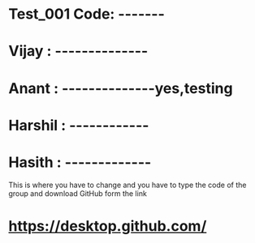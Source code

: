 # Test_001 Code: -------
# Vijay : --------------
# Anant : --------------yes,testing
# Harshil : ------------
# Hasith : -------------
This is where you have to change and you have to type the code of the group and download GitHub form the link
# https://desktop.github.com/
